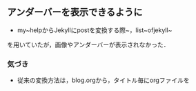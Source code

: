 アンダーバーを表示できるように
------------------------------

-   my~helpからJekyllにpostを変換する際~，list~ofjekyll~

を用いていたが，画像やアンダーバーが表示されなかった．

### 気づき

-   従来の変換方法は，blog.orgから，タイトル毎にorgファイルを

